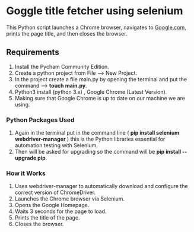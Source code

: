 # Goggle title fetcher using selenium

This Python script launches a Chrome browser, navigates to [Google.com](https://www.google.com), prints the page title, and then closes the browser.

## Requirements

1. Install the Pycham Community Edition.
2. Create a python project from File --> New Project.
3. In the project create a file main.py by opening the terminal and put the command --> **touch main.py**.
4. Python3 install (python 3.x) , Google Chrome (Latest Version).
5. Making sure that Google Chrome is up to date on our machine we are using.

### Python Packages Used

1. Again in the terminal put in the command line ( **pip install selenium webdriver-manager** ) this is the Python libraries essential for automation testing with Selenium.
2. Then will be asked for upgrading so the command will be **pip install --upgrade pip**.

### How it Works 

1. Uses webdriver-manager to automatically download and configure the correct version of ChromeDriver.
2. Launches the Chrome browser via Selenium.
3. Opens the Google Homepage.
4. Waits 3 seconds for the page to load.
5. Prints the title of the page.
6. Closes the browser.
